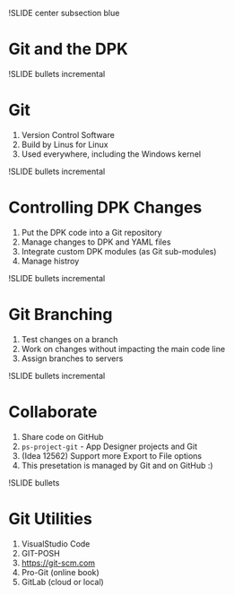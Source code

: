 !SLIDE center subsection blue

# Git and the DPK

!SLIDE bullets incremental

# Git

1. Version Control Software
1. Build by Linus for Linux
1. Used everywhere, including the Windows kernel

!SLIDE bullets incremental

# Controlling DPK Changes

1. Put the DPK code into a Git repository
1. Manage changes to DPK and YAML files
1. Integrate custom DPK modules (as Git sub-modules)
1. Manage histroy

!SLIDE bullets incremental

# Git Branching

1. Test changes on a branch
1. Work on changes without impacting the main code line
1. Assign branches to servers

!SLIDE bullets incremental

# Collaborate

1. Share code on GitHub
1. `ps-project-git` - App Designer projects and Git
1. (Idea 12562) Support more Export to File options
1. This presetation is managed by Git and on GitHub :)

!SLIDE bullets

# Git Utilities

1. VisualStudio Code
1. GIT-POSH
1. https://git-scm.com
1. Pro-Git (online book)
1. GitLab (cloud or local)